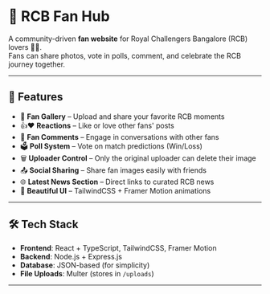 # 🏏 RCB Fan Hub

A community-driven **fan website** for Royal Challengers Bangalore (RCB) lovers 💖🔥.  
Fans can share photos, vote in polls, comment, and celebrate the RCB journey together.

---

## 🚀 Features

- 📸 **Fan Gallery** – Upload and share your favorite RCB moments  
- 👍❤️ **Reactions** – Like or love other fans' posts  
- 💬 **Fan Comments** – Engage in conversations with other fans  
- 🗳️ **Poll System** – Vote on match predictions (Win/Loss)  
- 🗑️ **Uploader Control** – Only the original uploader can delete their image  
- 📤 **Social Sharing** – Share fan images easily with friends  
- 🌐 **Latest News Section** – Direct links to curated RCB news  
- 🎨 **Beautiful UI** – TailwindCSS + Framer Motion animations  

---

## 🛠️ Tech Stack

- **Frontend**: React + TypeScript, TailwindCSS, Framer Motion  
- **Backend**: Node.js + Express.js  
- **Database**: JSON-based (for simplicity)  
- **File Uploads**: Multer (stores in `/uploads`)  

---


